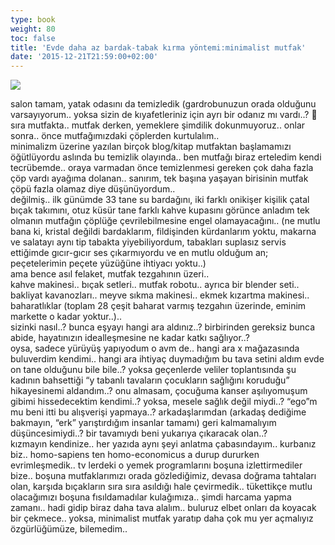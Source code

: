 ```yaml
---
type: book
weight: 80
toc: false
title: 'Evde daha az bardak-tabak kırma yöntemi:minimalist mutfak'
date: '2015-12-21T21:59:00+02:00'
---
```

![](/courses/minimalizm/minimalist-2Bmutfak.jpg)

  salon tamam, yatak odasını da temizledik (gardrobunuzun orada olduğunu varsayıyorum.. yoksa sizin de kıyafetleriniz için ayrı bir odanız mı vardı..? 🙂 sıra mutfakta.. mutfak derken, yemeklere şimdilik dokunmuyoruz.. onlar sonra.. önce mutfağımızdaki çöplerden kurtulalım..      
    minimalizm üzerine yazılan birçok blog/kitap mutfaktan başlamamızı öğütlüyordu aslında bu temizlik olayında.. ben mutfağı biraz erteledim kendi tecrübemde.. oraya varmadan önce temizlenmesi gereken çok daha fazla çöp vardı ayağıma dolanan.. sanırım, tek başına yaşayan birisinin mutfak çöpü fazla olamaz diye düşünüyordum..       
    değilmiş..     ilk günümde 33 tane su bardağını, iki farklı onikişer kişilik çatal bıçak takımını, otuz küsür tane farklı kahve kupasını görünce anladım tek olmanın mutfağın çöplüğe çevrilebilmesine engel olamayacağını.. (ne mutlu bana ki, kristal değildi bardaklarım, fildişinden kürdanlarım yoktu, makarna ve salatayı aynı tip tabakta yiyebiliyordum, tabakları suplasız servis ettiğimde gıcır-gıcır ses çıkarmıyordu ve en mutlu olduğum an; peçetelerimin peçete yüzüğüne ihtiyacı yoktu..)      
    ama bence asıl felaket, mutfak tezgahının üzeri..      
    kahve makinesi..    bıçak setleri..    mutfak robotu.. ayrıca bir blender seti..    bakliyat kavanozları..    meyve sıkma makinesi..    ekmek kızartma makinesi..    baharatlıklar (toplam 28 çeşit baharat varmış tezgahın üzerinde, eminim markette o kadar yoktur..)..      
    sizinki nasıl..? bunca eşyayı hangi ara aldınız..? birbirinden gereksiz bunca abide, hayatınızın idealleşmesine ne kadar katkı sağlıyor..?      
    oysa, sadece yürüyüş yapıyodum o avm de.. hangi ara x mağazasında buluverdim kendimi.. hangi ara ihtiyaç duymadığım bu tava setini aldım evde on tane olduğunu bile bile..? yoksa geçenlerde veliler toplantısında şu kadının bahsettiği “y tabanlı tavaların çocukların sağlığını koruduğu” hikayesinemi aldandım..? onu almasam, çocuğuma kanser aşılıyomuşum gibimi hissedecektim kendimi..? yoksa, mesele sağlık değil miydi..? “ego”m mu beni itti bu alışverişi yapmaya..? arkadaşlarımdan (arkadaş dediğime bakmayın, “erk” yarıştırdığım insanlar tamamı) geri kalmamalıyım düşüncesimiydi..? bir tavamıydı beni yukarıya çıkaracak olan..?       
    kızmayın kendinize..    her yazıda aynı şeyi anlatma çabasındayım..     kurbanız biz.. homo-sapiens ten homo-economicus a durup dururken evrimleşmedik.. tv lerdeki o yemek programlarını boşuna izlettirmediler bize.. boşuna mutfaklarımızı orada gözlediğimiz, devasa doğrama tahtaları olan, karşıda bıçakların sıra sıra asıldığı hale çevirmedik.. tükettikçe mutlu olacağımızı boşuna fısıldamadılar kulağımıza.. şimdi harcama yapma zamanı.. hadi gidip biraz daha tava alalım.. buluruz elbet onları da koyacak bir çekmece..     yoksa, minimalist mutfak yaratıp daha çok mu yer açmalıyız özgürlüğümüze, bilemedim..    